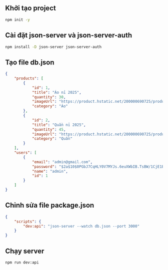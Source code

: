 ## Khởi tạo project

```bash
npm init -y
```

## Cài đặt json-server và json-server-auth

```bash
npm install -D json-server json-server-auth
```

## Tạo file db.json

```json
{
    "products": [
        {
            "id": 1,
            "title": "Áo nỉ 2025",
            "quantity": 30,
            "imageUrl": "https://product.hstatic.net/200000690725/product/19334a78-6cbb-4bbb-abeb-31088b5578ff_ea4d8d95d7fe424297ad95179a26f18b_master.jpg",
            "category": "Áo"
        },
        {
            "id": 2,
            "title": "Quần nỉ 2025",
            "quantity": 45,
            "imageUrl": "https://product.hstatic.net/200000690725/product/1919f653-adbf-4171-9302-8e857c103d59_bce4a23d192f430e8be21361859e674f_master.jpg",
            "category": "Quần"
        }
    ],
    "users": [
        {
            "email": "admin@gmail.com",
            "password": "$2a$10$0PGbJ7CqHLY0V7MYJs.6euXWbIB.TsBW/1CjE1B54eOLMfhI7a7eq",
            "name": "admin",
            "id": 1
        }
    ]
}
```

## Chỉnh sửa file package.json

```json
{
    "scripts": {
        "dev:api": "json-server --watch db.json --port 3000"
    }
}
```

## Chạy server

```bash
npm run dev:api
```